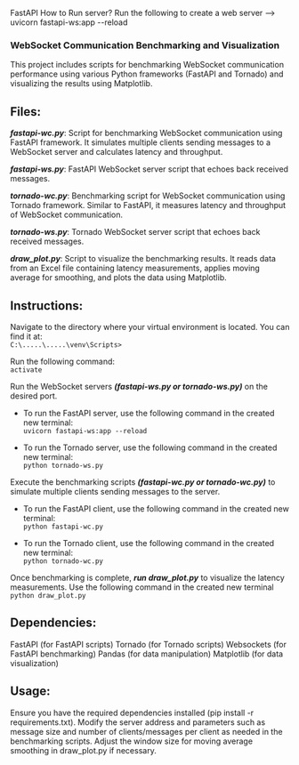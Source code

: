 FastAPI How to Run server?
Run the following to create a web server --> uvicorn fastapi-ws:app --reload

### WebSocket Communication Benchmarking and Visualization
This project includes scripts for benchmarking WebSocket communication performance using various Python frameworks (FastAPI and Tornado) and visualizing the results using Matplotlib.

## Files:
***fastapi-wc.py***: Script for benchmarking WebSocket communication using FastAPI framework. It simulates multiple clients sending messages to a WebSocket server and calculates latency and throughput.

***fastapi-ws.py***: FastAPI WebSocket server script that echoes back received messages.

***tornado-wc.py***: Benchmarking script for WebSocket communication using Tornado framework. Similar to FastAPI, it measures latency and throughput of WebSocket communication.

***tornado-ws.py***: Tornado WebSocket server script that echoes back received messages.

***draw_plot.py***: Script to visualize the benchmarking results. It reads data from an Excel file containing latency measurements, applies moving average for smoothing, and plots the data using Matplotlib.

## Instructions:
Navigate to the directory where your virtual environment is located. You can find it at:  
```C:\.....\.....\venv\Scripts>``` 

Run the following command:   
```activate```  

Run the WebSocket servers ***(fastapi-ws.py or tornado-ws.py)*** on the desired port.  

* To run the FastAPI server, use the following command in the created new terminal:  
```uvicorn fastapi-ws:app --reload```   

* To run the Tornado server, use the following command in the created new terminal:  
```python tornado-ws.py```   
 
Execute the benchmarking scripts ***(fastapi-wc.py or tornado-wc.py)*** to simulate multiple clients sending messages to the server.   

* To run the FastAPI client, use the following command in the created new terminal:  
```python fastapi-wc.py```   

* To run the Tornado client, use the following command in the created new terminal:  
```python tornado-wc.py```   

Once benchmarking is complete, ***run draw_plot.py*** to visualize the latency measurements. Use the following command in the created new terminal 
```python draw_plot.py```   

## Dependencies:
FastAPI (for FastAPI scripts)
Tornado (for Tornado scripts)
Websockets (for FastAPI benchmarking)
Pandas (for data manipulation)
Matplotlib (for data visualization)

## Usage:
Ensure you have the required dependencies installed (pip install -r requirements.txt). Modify the server address and parameters such as message size and number of clients/messages per client as needed in the benchmarking scripts. Adjust the window size for moving average smoothing in draw_plot.py if necessary.
